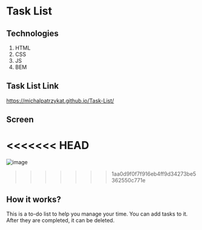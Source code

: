# Task List

## Technologies
1. HTML
2. CSS
3. JS
4. BEM

## Task List Link

https://michalpatrzykat.github.io/Task-List/


## Screen

<<<<<<< HEAD
=======
![image](https://zapodaj.net/images/38967d756055b.png)
>>>>>>> 1aa0d9f0f7f916eb4ff9d34273be5362550c771e

## How it works?

This is a to-do list to help you manage your time. You can add tasks to it. After they are completed, it can be deleted. 
